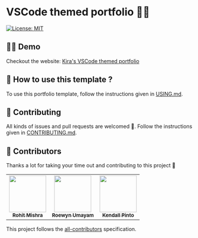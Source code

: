 # VSCode themed portfolio 👨‍💻

<a href="https://github.com/kira272921/vscode-themed-portfolio/blob/main/LICENSE" target="_blank">
<img alt="License: MIT" src="https://img.shields.io/badge/License-MIT-yellow.svg" />
</a>

## 👨‍💻 Demo

Checkout the website: [Kira's VSCode themed portfolio](https://kiradev.co)

## 🤔 How to use this template ?

To use this portfolio template, follow the instructions given in [USING.md](https://github.com/Kira272921/vscode-themed-portfolio/blob/main/USING.md).

## 🤝 Contributing

All kinds of issues and pull requests are welcomed 🙌. Follow the instructions given in [CONTRIBUTING.md](https://github.com/Kira272921/vscode-themed-portfolio/blob/main/CONTRIBUTING.md).

## 🥳 Contributors

Thanks a lot for taking your time out and contributing to this project 🙌

<!-- ALL-CONTRIBUTORS-LIST:START - Do not remove or modify this section -->
<!-- prettier-ignore-start -->
<!-- markdownlint-disable -->
<table>
  <tr>
    <td align="center"><a href="https://github.com/shockz09"><img src="https://avatars.githubusercontent.com/u/87615572?v=4" width="100px;" alt=""/><br /><sub><b>Rohit Mishra</b></sub></a></td>
    <td align="center"><a href="https://www.roewynumayam.com"><img src="https://avatars.githubusercontent.com/u/61628982?v=4" width="100px;" alt=""/><br /><sub><b>Roewyn Umayam</b></sub></a></td>
    <td align="center"><a href="https://kendalldoescoding.gq"><img src="https://avatars.githubusercontent.com/u/84712013?v=4" width="100px;" alt=""/><br /><sub><b>Kendall Pinto</b></sub></a></td>
  </tr>
</table>

<!-- markdownlint-restore -->
<!-- prettier-ignore-end -->

<!-- ALL-CONTRIBUTORS-LIST:END -->

This project follows the [all-contributors](https://github.com/all-contributors/all-contributors) specification.
